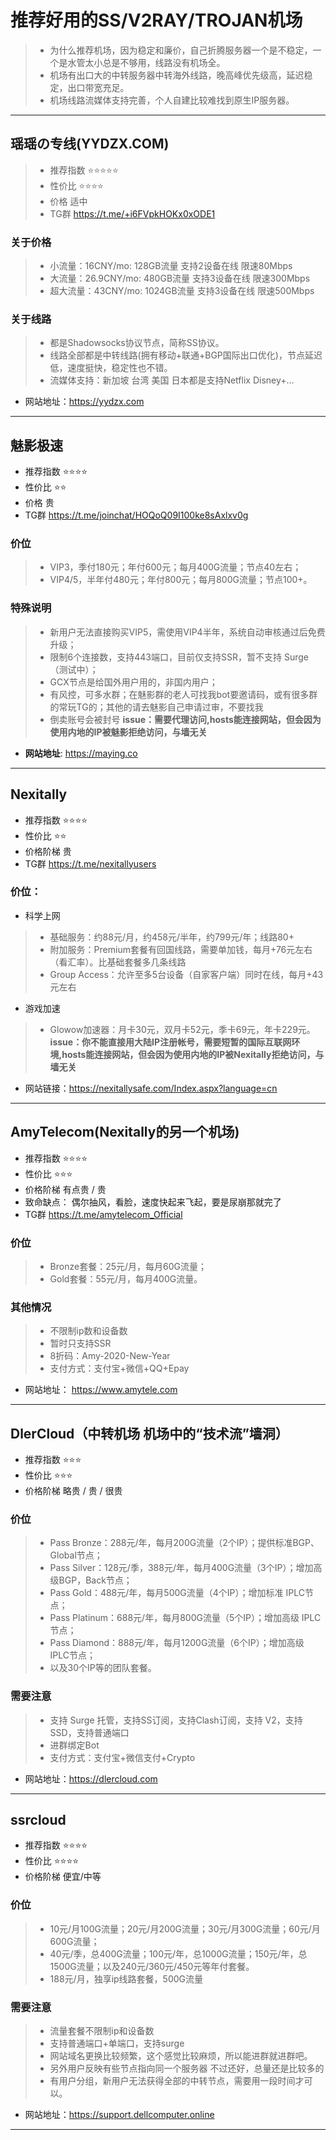 # 推荐好用的SS/V2RAY/TROJAN机场
> - 为什么推荐机场，因为稳定和廉价，自己折腾服务器一个是不稳定，一个是水管太小总是不够用，线路没有机场全。
> - 机场有出口大的中转服务器中转海外线路，晚高峰优先级高，延迟稳定，出口带宽充足。
> - 机场线路流媒体支持完善，个人自建比较难找到原生IP服务器。

------------------------------------------------------------------------------------------------------------------------------------------
## 瑶瑶の专线(YYDZX.COM)
> - 推荐指数 ⭐⭐⭐⭐⭐
> - 性价比 ⭐⭐⭐⭐
> - 价格 适中
> - TG群 https://t.me/+i6FVpkHOKx0xODE1
### 关于价格
> - 小流量：16CNY/mo: 128GB流量 支持2设备在线 限速80Mbps
> - 大流量：26.9CNY/mo: 480GB流量 支持3设备在线 限速300Mbps
> - 超大流量：43CNY/mo: 1024GB流量 支持3设备在线 限速500Mbps
### 关于线路
> - 都是Shadowsocks协议节点，简称SS协议。
> - 线路全部都是中转线路(拥有移动+联通+BGP国际出口优化)，节点延迟低，速度挺快，稳定性也不错。
> - 流媒体支持：新加坡 台湾 美国 日本都是支持Netflix Disney+...

 - 网站地址：https://yydzx.com
 
------------------------------------------------------------------------------------------------------------------------------------------

## 魅影极速
- 推荐指数 ⭐⭐⭐⭐
- 性价比 ⭐⭐
- 价格 贵
- TG群  https://t.me/joinchat/HOQoQ09I100ke8sAxlxv0g
### 价位
> - VIP3，季付180元；年付600元；每月400G流量；节点40左右；
> - VIP4/5，半年付480元；年付800元；每月800G流量；节点100+。
### 特殊说明
> - 新用户无法直接购买VIP5，需使用VIP4半年，系统自动审核通过后免费升级；
> - 限制6个连接数，支持443端口，目前仅支持SSR，暂不支持 Surge（测试中）；
> - GCX节点是给国外用户用的，非国内用户；
> - 有风控，可多水群；在魅影群的老人可找我bot要邀请码，或有很多群的常玩TG的；其他的请去魅影自己申请过审，不要找我
> - 倒卖账号会被封号
**issue：需要代理访问,hosts能连接网站，但会因为使用内地的IP被魅影拒绝访问，与墙无关**

- **网站地址**: https://maying.co

------------------------------------------------------------------------------------------------------------------------------------------

## Nexitally
- 推荐指数 ⭐⭐⭐⭐
- 性价比 ⭐⭐
- 价格阶梯 贵 
- TG群 https://t.me/nexitallyusers
### 价位：
- 科学上网
> - 基础服务：约88元/月，约458元/半年，约799元/年；线路80+
> - 附加服务：Premium套餐有回国线路，需要单加钱，每月+76元左右（看汇率）。比基础套餐多几条线路
> - Group Access：允许至多5台设备（自家客户端）同时在线，每月+43元左右
- 游戏加速
> - Glowow加速器：月卡30元，双月卡52元，季卡69元，年卡229元。
**issue：你不能直接用大陆IP注册帐号，需要短暂的国际互联网环境,hosts能连接网站，但会因为使用内地的IP被Nexitally拒绝访问，与墙无关**

- 网站链接：https://nexitallysafe.com/Index.aspx?language=cn

------------------------------------------------------------------------------------------------------------------------------------------

## AmyTelecom(Nexitally的另一个机场)
- 推荐指数 ⭐⭐⭐⭐
- 性价比 ⭐⭐⭐
- 价格阶梯 有点贵 / 贵
- 致命缺点： 偶尔抽风，看脸，速度快起来飞起，要是尿崩那就完了
- TG群 https://t.me/amytelecom_Official
### 价位
> - Bronze套餐：25元/月，每月60G流量；
> - Gold套餐：55元/月，每月400G流量。
### 其他情况
> - 不限制ip数和设备数
> - 暂时只支持SSR
> - 8折码：Amy-2020-New-Year
> - 支付方式：支付宝+微信+QQ+Epay

- 网站地址： https://www.amytele.com

------------------------------------------------------------------------------------------------------------------------------------------

## DlerCloud（中转机场 机场中的“技术流”墙洞）
- 推荐指数 ⭐⭐⭐
- 性价比 ⭐⭐⭐
- 价格阶梯 略贵 / 贵 / 很贵
### 价位
> - Pass Bronze：288元/年，每月200G流量（2个IP）；提供标准BGP、Global节点；
> - Pass Silver：128元/季，388元/年，每月400G流量（3个IP）；增加高级BGP，Back节点；
> - Pass Gold：488元/年，每月500G流量（4个IP）；增加标准 IPLC节点；
> - Pass Platinum：688元/年，每月800G流量（5个IP）；增加高级 IPLC节点；
> - Pass Diamond：888元/年，每月1200G流量（6个IP）；增加高级 IPLC节点；
> - 以及30个IP等的团队套餐。
### 需要注意
> - 支持 Surge 托管，支持SS订阅，支持Clash订阅，支持 V2，支持SSD，支持普通端口
> - 进群绑定Bot
> - 支付方式：支付宝+微信支付+Crypto

- 网站地址：https://dlercloud.com

------------------------------------------------------------------------------------------------------------------------------------------

## ssrcloud
- 推荐指数 ⭐⭐⭐⭐
- 性价比 ⭐⭐⭐⭐
- 价格阶梯 便宜/中等
### 价位
> - 10元/月100G流量；20元/月200G流量；30元/月300G流量；60元/月600G流量；
> - 40元/季，总400G流量；100元/年，总1000G流量；150元/年，总1500G流量；以及240元/360元/450元等年付套餐。
> - 188元/月，独享ip线路套餐，500G流量
### 需要注意
> - 流量套餐不限制ip和设备数
> - 支持普通端口+单端口，支持surge
> - 网站域名更换比较频繁，这个感觉比较麻烦，所以能进群就进群吧。
> - 另外用户反映有些节点指向同一个服务器 不过还好，总量还是比较多的
> - 有用户分组，新用户无法获得全部的中转节点，需要用一段时间才可以。

- 网站地址：https://support.dellcomputer.online

------------------------------------------------------------------------------------------------------------------------------------------
